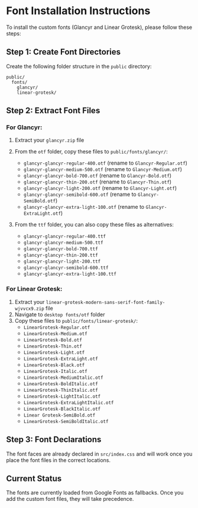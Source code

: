 # Font Installation Instructions

To install the custom fonts (Glancyr and Linear Grotesk), please follow these steps:

## Step 1: Create Font Directories
Create the following folder structure in the `public` directory:
```
public/
  fonts/
    glancyr/
    linear-grotesk/
```

## Step 2: Extract Font Files

### For Glancyr:
1. Extract your `glancyr.zip` file
2. From the `otf` folder, copy these files to `public/fonts/glancyr/`:
   - `glancyr-glancyr-regular-400.otf` (rename to `Glancyr-Regular.otf`)
   - `glancyr-glancyr-medium-500.otf` (rename to `Glancyr-Medium.otf`)  
   - `glancyr-glancyr-bold-700.otf` (rename to `Glancyr-Bold.otf`)
   - `glancyr-glancyr-thin-200.otf` (rename to `Glancyr-Thin.otf`)
   - `glancyr-glancyr-light-200.otf` (rename to `Glancyr-Light.otf`)
   - `glancyr-glancyr-semibold-600.otf` (rename to `Glancyr-SemiBold.otf`)
   - `glancyr-glancyr-extra-light-100.otf` (rename to `Glancyr-ExtraLight.otf`)

3. From the `ttf` folder, you can also copy these files as alternatives:
   - `glancyr-glancyr-regular-400.ttf`
   - `glancyr-glancyr-medium-500.ttf`
   - `glancyr-glancyr-bold-700.ttf`
   - `glancyr-glancyr-thin-200.ttf`
   - `glancyr-glancyr-light-200.ttf`
   - `glancyr-glancyr-semibold-600.ttf`
   - `glancyr-glancyr-extra-light-100.ttf`

### For Linear Grotesk:
1. Extract your `linear-grotesk-modern-sans-serif-font-family-wjvvcx9.zip` file
2. Navigate to `desktop fonts/otf` folder
3. Copy these files to `public/fonts/linear-grotesk/`:
   - `LinearGrotesk-Regular.otf`
   - `LinearGrotesk-Medium.otf`
   - `LinearGrotesk-Bold.otf`
   - `LinearGrotesk-Thin.otf`
   - `LinearGrotesk-Light.otf`
   - `LinearGrotesk-ExtraLight.otf`
   - `LinearGrotesk-Black.otf`
   - `LinearGrotesk-Italic.otf`
   - `LinearGrotesk-MediumItalic.otf`
   - `LinearGrotesk-BoldItalic.otf`
   - `LinearGrotesk-ThinItalic.otf`
   - `LinearGrotesk-LightItalic.otf`
   - `LinearGrotesk-ExtraLightItalic.otf`
   - `LinearGrotesk-BlackItalic.otf`
   - `Linear Grotesk-SemiBold.otf`
   - `LinearGrotesk-SemiBoldItalic.otf`

## Step 3: Font Declarations
The font faces are already declared in `src/index.css` and will work once you place the font files in the correct locations.

## Current Status
The fonts are currently loaded from Google Fonts as fallbacks. Once you add the custom font files, they will take precedence.